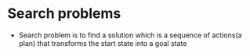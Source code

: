 # Search problems
  * Search problem is to find a solution which is a sequence of actions(a plan) that transforms the start state into a goal state
  
